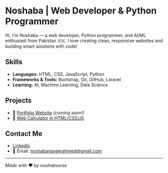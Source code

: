 # Noshaba | Web Developer & Python Programmer

Hi, I'm Noshaba — a web developer, Python programmer, and AI/ML enthusiast from Pakistan 🇵🇰. I love creating clean, responsive websites and building smart solutions with code!

##  Skills
- **Languages:** HTML, CSS, JavaScript, Python
- **Frameworks & Tools:** Bootstrap, Git, GitHub, Laravel
- **Learning:** AI, Machine Learning, Data Science

## Projects
- 🔗 [Portfolio Website](#) *(coming soon!)*
- 🔗 [Web Calculator in HTML/CSS/JS](https://noshabaverse.github.io/web-calculator)



##  Contact Me
- [LinkedIn](https://www.linkedin.com/in/noshaba-naseer-988514373/)
- 📧 Email: noshabanaseerahmed@gmail.com

---

*Made with ❤️ by noshabverse*
